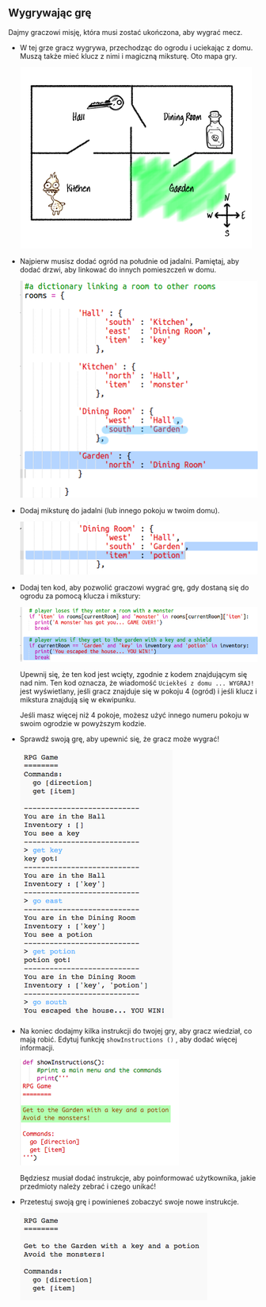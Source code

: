 ## Wygrywając grę

Dajmy graczowi misję, która musi zostać ukończona, aby wygrać mecz.

+ W tej grze gracz wygrywa, przechodząc do ogrodu i uciekając z domu. Muszą także mieć klucz z nimi i magiczną miksturę. Oto mapa gry.
    
    ![zrzut ekranu](images/rpg-final-map.png)

+ Najpierw musisz dodać ogród na południe od jadalni. Pamiętaj, aby dodać drzwi, aby linkować do innych pomieszczeń w domu.
    
    ![zrzut ekranu](images/rpg-garden.png)

+ Dodaj miksturę do jadalni (lub innego pokoju w twoim domu).
    
    ![zrzut ekranu](images/rpg-potion.png)

+ Dodaj ten kod, aby pozwolić graczowi wygrać grę, gdy dostaną się do ogrodu za pomocą klucza i mikstury:
    
    ![zrzut ekranu](images/rpg-win-code.png)
    
    Upewnij się, że ten kod jest wcięty, zgodnie z kodem znajdującym się nad nim. Ten kod oznacza, że ​​wiadomość `Uciekłeś z domu ... WYGRAJ!` jest wyświetlany, jeśli gracz znajduje się w pokoju 4 (ogród) i jeśli klucz i mikstura znajdują się w ekwipunku.
    
    Jeśli masz więcej niż 4 pokoje, możesz użyć innego numeru pokoju w swoim ogrodzie w powyższym kodzie.

+ Sprawdź swoją grę, aby upewnić się, że gracz może wygrać!
    
    ![zrzut ekranu](images/rpg-win-test.png)

+ Na koniec dodajmy kilka instrukcji do twojej gry, aby gracz wiedział, co mają robić. Edytuj funkcję `showInstructions ()` , aby dodać więcej informacji.
    
    ![zrzut ekranu](images/rpg-instructions-code.png)
    
    Będziesz musiał dodać instrukcje, aby poinformować użytkownika, jakie przedmioty należy zebrać i czego unikać!

+ Przetestuj swoją grę i powinieneś zobaczyć swoje nowe instrukcje.
    
    ![zrzut ekranu](images/rpg-instructions-test.png)